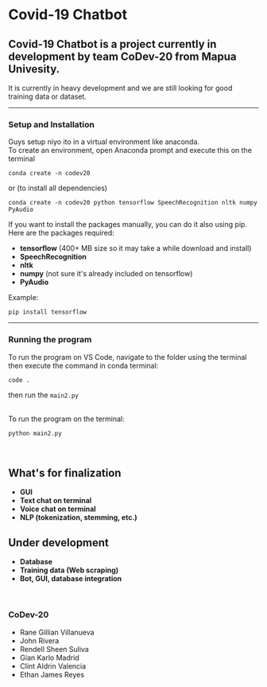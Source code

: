 # Covid-19 Chatbot
## Covid-19 Chatbot is a project currently in development by team CoDev-20 from Mapua Univesity.

It is currently in heavy development and we are still looking for good training data or dataset.

---

### Setup and Installation

Guys setup niyo ito in a virtual environment like anaconda.<br>
To create an environment, open Anaconda prompt and execute this on the terminal
```
conda create -n codev20
```
or (to install all dependencies)
```
conda create -n codev20 python tensorflow SpeechRecognition nltk numpy PyAudio
```
If you want to install the packages manually, you can do it also using pip. Here are the packages required:
<ul><li> <b>tensorflow</b> (400+ MB size so it may take a while download and install)</li>
<li> <b>SpeechRecognition</b></li>
<li> <b>nltk</b></li>
<li> <b>numpy</b> (not sure it's already included on tensorflow)</li>
<li> <b>PyAudio</b></li></ul>

Example:
```
pip install tensorflow
```

---

### Running the program

To run the program on VS Code, navigate to the folder using the terminal then execute the command in conda terminal:
```
code .
```
then run the ```main2.py```

<br>To run the program on the terminal:

```
python main2.py
```
<br>

## What's for finalization
<ul>
<li> <b>GUI</b> </li>
<li> <b>Text chat on terminal</b> </li>
<li> <b>Voice chat on terminal</b></li>
<li> <b>NLP (tokenization, stemming, etc.)</b></li>
</ul>

## Under development
<ul>
<li> <b>Database</b></li>
<li> <b>Training data (Web scraping)</b></li>
<li> <b>Bot, GUI, database integration</b></li>
</ul>

<br>

### CoDev-20
- Rane Gillian Villanueva
- John Rivera
- Rendell Sheen Suliva
- Gian Karlo Madrid
- Clint Aldrin Valencia
- Ethan James Reyes
